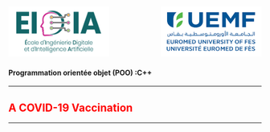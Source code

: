 
<!-- Logo -->
<p>
  <p align=left>
     <img src="eidiaeuro.png" width=200 height=100>
    <img src="euromed.png" width=200 height=100 align= right>
  </p>
 </p>
 
 
  #### Programmation orientée objet (POO) :C++
  
  * * *                       
 ## <span style="color:red">A COVID-19 Vaccination</span>  
 
 * * *
